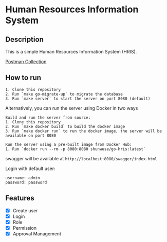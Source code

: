 # Human Resources Information System

## Description
This is a simple Human Resources Information System (HRIS).

[Postman Collection](https://documenter.getpostman.com/view/23207346/2sA3duEsLN)

## How to run
```plaintext
1. Clone this repository
2. Run `make go-migrate-up` to migrate the database
3. Run `make server` to start the server on port 8080 (default)
```

Alternatively, you can run the server using Docker in two ways
```plaintext
Build and run the server from source:
1. Clone this repository
2. Run `make docker build` to build the docker image
3. Run `make docker run` to run the docker image, the server will be available on port 8080

Run the server using a pre-built image from Docker Hub:
1. Run `docker run --rm -p 8080:8080 shunwuse/go-hris:latest`
```
swagger will be available at `http://localhost:8080/swagger/index.html`

Login with default user:
```plaintext
username: admin
password: password
```

## Features
- [x] Create user
- [x] Login
- [x] Role
- [x] Permission
- [x] Approval Management
